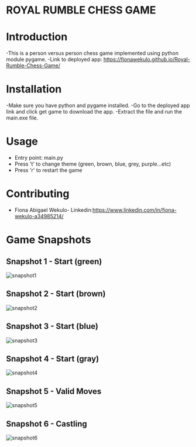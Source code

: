 # ROYAL RUMBLE CHESS GAME
# Introduction
-This is a person versus person chess game implemented using python module pygame.
-Link to deployed app: https://fionawekulo.github.io/Royal-Rumble-Chess-Game/

# Installation
-Make sure you have python and pygame installed.
-Go to the deployed app link and click get game to download the app.
-Extract the file and run the main.exe file.
# Usage

- Entry point: main.py
- Press 't' to change theme (green, brown, blue, grey, purple...etc)
- Press 'r' to restart the game

# Contributing
- Fiona Abigael Wekulo- Linkedin:https://www.linkedin.com/in/fiona-wekulo-a34985214/
# Game Snapshots

## Snapshot 1 - Start (green)
![snapshot1](snapshots/snapshot1.png)

## Snapshot 2 - Start (brown)
![snapshot2](snapshots/snapshot2.png)

## Snapshot 3 - Start (blue)
![snapshot3](snapshots/snapshot3.png)

## Snapshot 4 - Start (gray)
![snapshot4](snapshots/snapshot4.png)

## Snapshot 5 - Valid Moves
![snapshot5](snapshots/snapshot5.png)

## Snapshot 6 - Castling
![snapshot6](snapshots/snapshot6.png)
